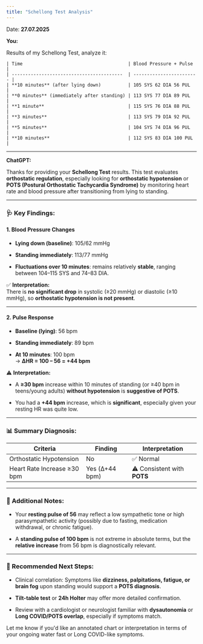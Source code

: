 ```yaml
---
title: "Schellong Test Analysis"
---
```


Date: **27.07.2025**

**You:**

Results of my Schellong Test, analyze it:

```
| Time                                       | Blood Pressure + Pulse   |
| -----------------------------------------  | ------------------------ |
| **10 minutes** (after lying down)          | 105 SYS 62 DIA 56 PUL    |
| **0 minutes** (immediately after standing) | 113 SYS 77 DIA 89 PUL    |
| **1 minute**                               | 115 SYS 76 DIA 88 PUL    |
| **3 minutes**                              | 113 SYS 79 DIA 92 PUL    |
| **5 minutes**                              | 104 SYS 74 DIA 96 PUL    |
| **10 minutes**                             | 112 SYS 83 DIA 100 PUL   |
```

* * *

**ChatGPT:**

Thanks for providing your **Schellong Test** results. This test evaluates **orthostatic regulation**, especially looking for **orthostatic hypotension** or **POTS (Postural Orthostatic Tachycardia Syndrome)** by monitoring heart rate and blood pressure after transitioning from lying to standing.

* * *

### 🩺 **Key Findings:**

#### 1. **Blood Pressure Changes**

* **Lying down (baseline)**: 105/62 mmHg
    
* **Standing immediately**: 113/77 mmHg
    
* **Fluctuations over 10 minutes**: remains relatively **stable**, ranging between 104–115 SYS and 74–83 DIA.
    

✅ **Interpretation:**  
There is **no significant drop** in systolic (≥20 mmHg) or diastolic (≥10 mmHg), so **orthostatic hypotension is **not** present**.

* * *

#### 2. **Pulse Response**

* **Baseline (lying)**: 56 bpm
    
* **Standing immediately**: 89 bpm
    
* **At 10 minutes**: 100 bpm  
    → **ΔHR = 100 – 56 = +44 bpm**
    

⚠️ **Interpretation:**

* A **≥30 bpm** increase within 10 minutes of standing (or ≥40 bpm in teens/young adults) **without hypotension** is **suggestive of POTS**.
    
* You had a **+44 bpm** increase, which is **significant**, especially given your resting HR was quite low.
    

* * *

### 📊 **Summary Diagnosis:**

| Criteria | Finding | Interpretation |
| --- | --- | --- |
| Orthostatic Hypotension | No | ✅ Normal |
| Heart Rate Increase ≥30 bpm | Yes (Δ+44 bpm) | ⚠️ Consistent with **POTS** |

* * *

### 🧠 Additional Notes:

* Your **resting pulse of 56** may reflect a low sympathetic tone or high parasympathetic activity (possibly due to fasting, medication withdrawal, or chronic fatigue).
    
* A **standing pulse of 100 bpm** is not extreme in absolute terms, but the **relative increase** from 56 bpm is diagnostically relevant.
    

* * *

### 🧪 Recommended Next Steps:

* Clinical correlation: Symptoms like **dizziness, palpitations, fatigue, or brain fog** upon standing would support a **POTS diagnosis**.
    
* **Tilt-table test** or **24h Holter** may offer more detailed confirmation.
    
* Review with a cardiologist or neurologist familiar with **dysautonomia** or **Long COVID/POTS overlap**, especially if symptoms match.
    

Let me know if you'd like an annotated chart or interpretation in terms of your ongoing water fast or Long COVID-like symptoms.
